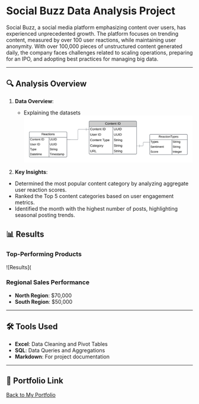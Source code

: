 # Social Buzz Data Analysis Project

Social Buzz, a social media platform emphasizing content over users, has experienced unprecedented growth. The platform focuses on trending content, measured by over 100 user reactions, while maintaining user anonymity. With over 100,000 pieces of unstructured content generated daily, the company faces challenges related to scaling operations, preparing for an IPO, and adopting best practices for managing big data.

---

## 🔍 Analysis Overview  

1. **Data Overview**:
   - Explaining the datasets
![Data Overview](https://github.com/Yungssu/ExcelAnalysis/blob/main/SocialBuzzERD.png)

2. **Key Insights**:
- Determined the most popular content category by analyzing aggregate user reaction scores.  
- Ranked the Top 5 content categories based on user engagement metrics.  
- Identified the month with the highest number of posts, highlighting seasonal posting trends.  

## 📊 Results  

### Top-Performing Products  
![Results](

### Regional Sales Performance  
- **North Region**: $70,000  
- **South Region**: $50,000  

---

## 🛠️ Tools Used  

- **Excel**: Data Cleaning and Pivot Tables  
- **SQL**: Data Queries and Aggregations  
- **Markdown**: For project documentation  

---

## 🔗 Portfolio Link  
[Back to My Portfolio](https://github.com/YOUR_USERNAME/data-analyst-portfolio)  

